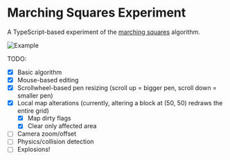 # Marching Squares Experiment

A TypeScript-based experiment of the [marching squares](https://en.wikipedia.org/wiki/Marching_squares) algorithm.

![Example](https://user-images.githubusercontent.com/2767162/32898233-cf8b05ce-caa4-11e7-9458-e4ff777277d6.png)

TODO:

- [x] Basic algorithm
- [x] Mouse-based editing
- [x] Scrollwheel-based pen resizing (scroll up = bigger pen, scroll down = smaller pen)
- [x] Local map alterations (currently, altering a block at (50, 50) redraws the entire grid)
  - [x] Map dirty flags
  - [x] Clear only affected area
- [ ] Camera zoom/offset
- [ ] Physics/collision detection
- [ ] Explosions!